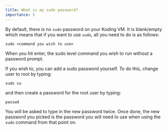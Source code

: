 ```yaml
---
title: What is my sudo password?
importance: 5
---
```


By default, there is no `sudo` password on your Koding VM. It is blank/empty which means that if you want to use `sudo`, all you need to do is as follows:

```
sudo <command you wish to use>
```

When you hit enter, the sudo level command you wish to run without a password prompt.

If you wish to, you can add a sudo password yourself. To do this, change user to root by typing:
```
sudo su
```
and then create a password for the root user by typing:
```
passwd
```
You will be asked to type in the new password twice. Once done, the new password you picked is the password you will need to use when
using the `sudo` command from that point on.
